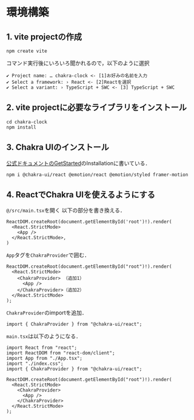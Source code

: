# 環境構築

## 1. vite projectの作成
```
npm create vite
```
コマンド実行後にいろいろ聞かれるので，以下のように選択
```
✔ Project name: … chakra-clock <- [1]お好みの名前を入力
✔ Select a framework: › React <- [2]Reactを選択
✔ Select a variant: › TypeScript + SWC <- [3] TypeScript + SWC
```

## 2. vite projectに必要なライブラリをインストール
```
cd chakra-clock
npm install
```

## 3. Chakra UIのインストール
[公式ドキュメントのGetStarted](https://v2.chakra-ui.com/getting-started)のInstallationに書いている．
```
npm i @chakra-ui/react @emotion/react @emotion/styled framer-motion
```

## 4. ReactでChakra UIを使えるようにする
`@/src/main.tsx`を開く
以下の部分を書き換える．
```tsx
ReactDOM.createRoot(document.getElementById('root')!).render(
  <React.StrictMode>
    <App />
  </React.StrictMode>,
)
```

`App`タグを`ChakraProvider`で囲む．
```tsx
ReactDOM.createRoot(document.getElementById("root")!).render(
  <React.StrictMode>
    <ChakraProvider> （追加1）
      <App />
    </ChakraProvider>（追加2）
  </React.StrictMode>
);

```

`ChakraProvider`のimportを追加．
```tsx
import { ChakraProvider } from "@chakra-ui/react";
```

`main.tsx`は以下のようになる．
```tsx
import React from "react";
import ReactDOM from "react-dom/client";
import App from "./App.tsx";
import "./index.css";
import { ChakraProvider } from "@chakra-ui/react";

ReactDOM.createRoot(document.getElementById("root")!).render(
  <React.StrictMode>
    <ChakraProvider>
      <App />
    </ChakraProvider>
  </React.StrictMode>
);

```